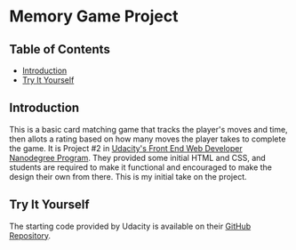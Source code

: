 # Memory Game Project

## Table of Contents

* [Introduction](#introduction)
* [Try It Yourself](#try-it-yourself)

## Introduction

This is a basic card matching game that tracks the player's moves and time, then allots a rating based on how many moves the player takes to complete the game.  It is Project #2 in [Udacity's Front End Web Developer Nanodegree Program](https://www.udacity.com/course/front-end-web-developer-nanodegree--nd001).  They provided some initial HTML and CSS, and students are required to make it functional and encouraged to make the design their own from there.  This is my initial take on the project.

## Try It Yourself

The starting code provided by Udacity is available on their [GitHub Repository](https://github.com/udacity/fend-project-memory-game).
